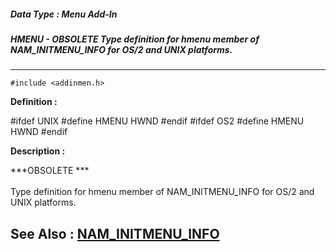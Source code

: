 ##### Data Type : Menu Add-In
##### HMENU - *OBSOLETE* Type definition for hmenu member of  NAM_INITMENU_INFO for OS/2 and UNIX platforms.
---
```
#include <addinmen.h>
```

**Definition :**

#ifdef UNIX
#define HMENU        HWND
#endif
#ifdef OS2
#define HMENU        HWND
#endif

**Description :**

<b>	</b>***OBSOLETE ***<br>
<br>
Type definition for hmenu member of  NAM_INITMENU_INFO for OS/2 and UNIX platforms.


**See Also :**
[NAM_INITMENU_INFO](/domino-c-api-docs/reference/Data/NAM_INITMENU_INFO)
---

